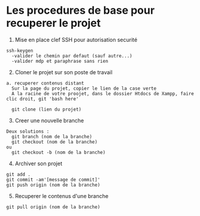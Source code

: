 # Les procedures de base pour recuperer le projet

  1. Mise en place clef SSH pour autorisation securité

    ssh-keygen
      -valider le chemin par defaut (sauf autre...)
      -valider mdp et paraphrase sans rien

  2. Cloner le projet sur son poste de travail

    a. recuperer contenus distant
      Sur la page du projet, copier le lien de la case verte
      A la racine de votre proojet, dans le dossier Htdocs de Xampp, faire clic droit, git 'bash here'

      git clone (lien du projet)

  3. Creer une nouvelle branche

    Deux solutions :
      git branch (nom de la branche)
      git checkout (nom de la branche)
    ou
      git checkout -b (nom de la branche)

  4. Archiver son projet

    git add .
    git commit -am'[message de commit]'
    git push origin (nom de la branche)

  5. Recuperer le contenus d'une branche

    git pull origin (nom de la branche)
